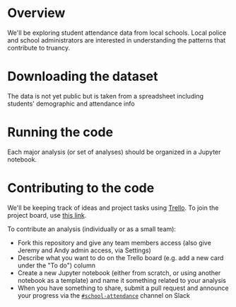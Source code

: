 # Overview

We'll be exploring student attendance data from local schools.  Local police and school administrators are interested in understanding the patterns that contribute to truancy.

# Downloading the dataset

The data is not yet public but is taken from a spreadsheet including students' demographic and attendance info

# Running the code

Each major analysis (or set of analyses) should be organized in a Jupyter notebook.

# Contributing to the code

We'll be keeping track of ideas and project tasks using [Trello](www.trello.com).  To join the project board, use [this link](https://trello.com/invite/b/0MwxqRPI/4647c6aaa1523576cf97c715864f88c0/school-attendance-project).

To contribute an analysis (individually or as a small team):
- Fork this repository and give any team members access (also give Jeremy and Andy admin access, via Settings)
- Describe what you want to do on the Trello board (e.g. add a new card under the "To do") column
- Create a new Jupyter notebook (either from scratch, or using another notebook as a template) and name it something related to your analysis
- When you have something to share, submit a pull request and announce your progress via the [`#school-attendance`](https://stories-about-data.slack.com/messages/C751WC211/) channel on Slack
